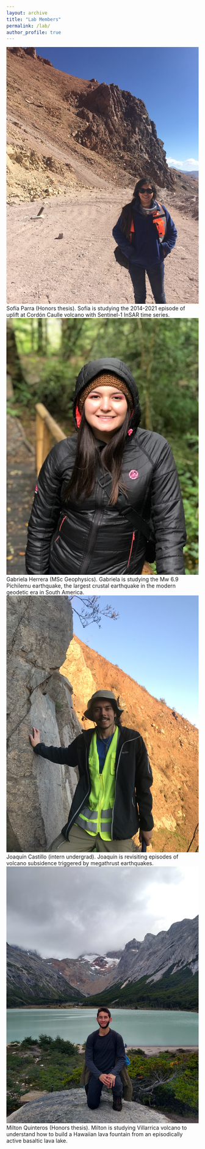 ```yaml
---
layout: archive
title: "Lab Members"
permalink: /lab/
author_profile: true
---
```


<img style="float: center;" src="/images/sofia.jpg" style="width:300px;">
Sofía Parra (Honors thesis). Sofía is studying the 2014-2021 episode of uplift at Cordón Caulle volcano with Sentinel-1 InSAR time series.

<img style="float: center;" src="/images/gabriela.jpg" style="width:300px;">
Gabriela Herrera (MSc Geophysics). Gabriela is studying the Mw 6.9 Pichilemu earthquake, the largest crustal earthquake in the modern geodetic era in South America.

<img style="float: center;" src="/images/joaquin.jpg" style="width:300px;">
Joaquín Castillo (intern undergrad). Joaquín is revisiting episodes of volcano subsidence triggered by megathrust earthquakes.


<img style="float: center;" src="/images/milton.jpg" style="width:300px;">
Milton Quinteros (Honors thesis). Milton is studying Villarrica volcano to understand how to build a Hawaiian lava fountain from an episodically active basaltic lava lake.
